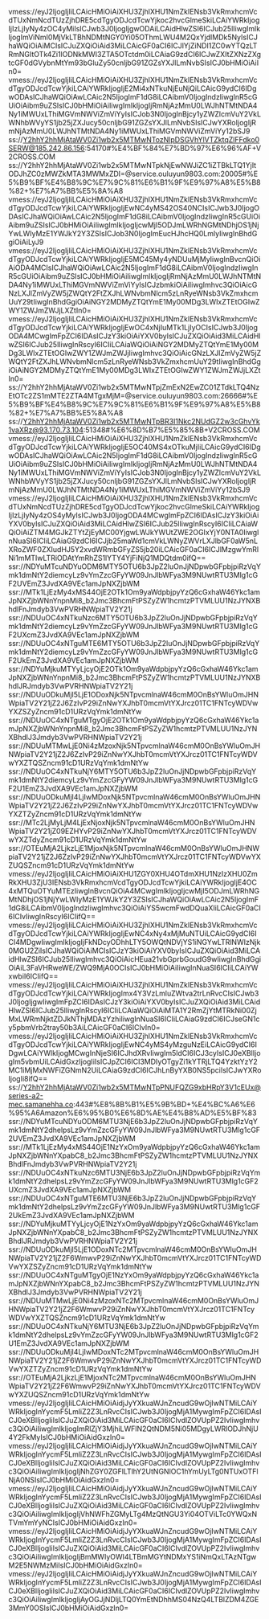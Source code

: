 vmess://eyJ2IjogIjIiLCAicHMiOiAiXHU3ZjhlXHU1NmZkIENsb3VkRmxhcmVcdTUxNmNcdTUzZjhDRE5cdTgyODJcdTcwYjkoc2hvcGlmeSkiLCAiYWRkIjogIjIzLjIyNy4zOC4yMiIsICJwb3J0IjogIjgwODAiLCAidHlwZSI6ICJub25lIiwgImlkIjogImViNmI0MjVkLTBhNDMtNGY0Yi05OThmLWU4M2QxYjdlMDk5NyIsICJhaWQiOiAiMCIsICJuZXQiOiAid3MiLCAicGF0aCI6ICJlYjZiNDI1ZC0wYTQzLTRmNGItOTk4Zi1lODNkMWI3ZTA5OTctdm0iLCAiaG9zdCI6ICJwZXItZXNzZXgtcGF0dGVybnMtYm93bGluZy50cnljbG91ZGZsYXJlLmNvbSIsICJ0bHMiOiAiIn0=
vmess://eyJ2IjogIjIiLCAicHMiOiAiXHU3ZjhlXHU1NmZkIENsb3VkRmxhcmVcdTgyODJcdTcwYjkiLCAiYWRkIjogIjE2Mi4xNTkuNjEuNjQiLCAicG9ydCI6IDgwODAsICJhaWQiOiAwLCAic2N5IjogImF1dG8iLCAibmV0IjogIndzIiwgInR5cGUiOiAibm9uZSIsICJ0bHMiOiAiIiwgImlkIjogIjRmNjAzMmU0LWJhNTMtNDA4Ny1iMWUxLThiMGVmNWViZmViYyIsICJob3N0IjogInBjcy1yZWZlcmVuY2VkLWNhbWVyYS1jb25jZXJucy50cnljbG91ZGZsYXJlLmNvbSIsICJwYXRoIjogIjRmNjAzMmU0LWJhNTMtNDA4Ny1iMWUxLThiMGVmNWViZmViYy12bSJ9
ss://Y2hhY2hhMjAtaWV0Zi1wb2x5MTMwNTozNlpDSGVhYlVTZktqZlFFdko0SERW@185.242.86.156:54170#%E4%BF%84%E7%BD%97%E6%96%AF+V2CROSS.COM
ss://Y2hhY2hhMjAtaWV0Zi1wb2x5MTMwNTpkNjEwNWJiZC1iZTBkLTQ1YjItODJhZC0zMWZkMTA3MWMxZDI=@service.ouluyun9803.com:20005#%E5%B9%BF%E4%B8%9C%E7%9C%81%E6%B1%9F%E9%97%A8%E5%B8%82+%E7%A7%BB%E5%8A%A8
vmess://eyJ2IjogIjIiLCAicHMiOiAiXHU3ZjhlXHU1NmZkIENsb3VkRmxhcmVcdTgyODJcdTcwYjkiLCAiYWRkIjogIjEwNC4yMS42OS40NCIsICJwb3J0IjogODAsICJhaWQiOiAwLCAic2N5IjogImF1dG8iLCAibmV0IjogIndzIiwgInR5cGUiOiAibm9uZSIsICJ0bHMiOiAiIiwgImlkIjogIjcwMjI5ODJmLWRhNGMtNDhjOS1jNjYwLWIyMzE1YWJkY2Y3ZSIsICJob3N0IjogImEucHJhcHQ0LmlyIiwgInBhdGgiOiAiLyJ9
vmess://eyJ2IjogIjIiLCAicHMiOiAiXHU3ZjhlXHU1NmZkIENsb3VkRmxhcmVcdTgyODJcdTcwYjkiLCAiYWRkIjogIjE5MC45My4yNDUuMjMyIiwgInBvcnQiOiAiODA4MCIsICJhaWQiOiAwLCAic2N5IjogImF1dG8iLCAibmV0IjogIndzIiwgInR5cGUiOiAibm9uZSIsICJ0bHMiOiAiIiwgImlkIjogIjRmNjAzMmU0LWJhNTMtNDA4Ny1iMWUxLThiMGVmNWViZmViYyIsICJzbmkiOiAiIiwgImhvc3QiOiAicGNzLXJlZmVyZW5jZWQtY2FtZXJhLWNvbmNlcm5zLnRyeWNsb3VkZmxhcmUuY29tIiwgInBhdGgiOiAiNGY2MDMyZTQtYmE1My00MDg3LWIxZTEtOGIwZWY1ZWJmZWJjLXZtIn0=
vmess://eyJ2IjogIjIiLCAicHMiOiAiXHU3ZjhlXHU1NmZkIENsb3VkRmxhcmVcdTgyODJcdTcwYjkiLCAiYWRkIjogIjEwOC4xNjIuMTk1LjIyOCIsICJwb3J0IjogODA4MCwgImFpZCI6IDAsICJzY3kiOiAiYXV0byIsICJuZXQiOiAid3MiLCAidHlwZSI6ICJub25lIiwgInRscyI6ICIiLCAiaWQiOiAiNGY2MDMyZTQtYmE1My00MDg3LWIxZTEtOGIwZWY1ZWJmZWJjIiwgImhvc3QiOiAicGNzLXJlZmVyZW5jZWQtY2FtZXJhLWNvbmNlcm5zLnRyeWNsb3VkZmxhcmUuY29tIiwgInBhdGgiOiAiNGY2MDMyZTQtYmE1My00MDg3LWIxZTEtOGIwZWY1ZWJmZWJjLXZtIn0=
ss://Y2hhY2hhMjAtaWV0Zi1wb2x5MTMwNTpjZmExN2EwZC01ZTdkLTQ4NzEtOTc2ZS1mMTE2ZTA4MTgxMjM=@service.ouluyun9803.com:26666#%E5%B9%BF%E4%B8%9C%E7%9C%81%E6%B1%9F%E9%97%A8%E5%B8%82+%E7%A7%BB%E5%8A%A8
ss://Y2hhY2hhMjAtaWV0Zi1wb2x5MTMwNTpBR3I1Nkc2NUdGZ2w3cGhvYk1vaXRz@93.170.73.104:51348#%E6%8D%B7%E5%85%8B+V2CROSS.COM
vmess://eyJ2IjogIjIiLCAicHMiOiAiXHU3ZjhlXHU1NmZkIENsb3VkRmxhcmVcdTgyODJcdTcwYjkiLCAiYWRkIjogIjE5OC40MS4xOTkuMjIiLCAicG9ydCI6IDgwODAsICJhaWQiOiAwLCAic2N5IjogImF1dG8iLCAibmV0IjogIndzIiwgInR5cGUiOiAibm9uZSIsICJ0bHMiOiAiIiwgImlkIjogIjRmNjAzMmU0LWJhNTMtNDA4Ny1iMWUxLThiMGVmNWViZmViYyIsICJob3N0IjogInBjcy1yZWZlcmVuY2VkLWNhbWVyYS1jb25jZXJucy50cnljbG91ZGZsYXJlLmNvbSIsICJwYXRoIjogIjRmNjAzMmU0LWJhNTMtNDA4Ny1iMWUxLThiMGVmNWViZmViYy12bSJ9
vmess://eyJ2IjogIjIiLCAicHMiOiAiXHU3ZjhlXHU1NmZkIENsb3VkRmxhcmVcdTUxNmNcdTUzZjhDRE5cdTgyODJcdTcwYjkoc2hvcGlmeSkiLCAiYWRkIjogIjIzLjIyNy4zOS4yMyIsICJwb3J0IjogODA4MCwgImFpZCI6IDAsICJzY3kiOiAiYXV0byIsICJuZXQiOiAid3MiLCAidHlwZSI6ICJub25lIiwgInRscyI6ICIiLCAiaWQiOiAiZTM4MGJkZTYtZjEyMC00YjgwLWJkYWUtZWE2OGIxYjY0NTA0IiwgInNuaSI6ICIiLCAiaG9zdCI6ICJjb25maWd1cmVkLWNyZWVrLXJlbGF0aW5nLXRoZWF0ZXIudHJ5Y2xvdWRmbGFyZS5jb20iLCAicGF0aCI6ICJlMzgwYmRlNi1mMTIwLTRiODAtYmRhZS1lYTY4YjFiNjQ1MDQtdm0ifQ==
ssr://NDYuMTcuNDYuODM6MTY5OTU6b3JpZ2luOnJjNDpwbGFpbjpiRzVqYmk1dmNtY2diemcyLz9vYmZzcGFyYW09JnJlbWFya3M9NUwtRTU3Mlg1cGF2UVEmZ3JvdXA9VEc1amJpNXZjbWM
ssr://MTk1LjEzMy4xMS44OjE2OTk1Om9yaWdpbjpyYzQ6cGxhaW46Ykc1amJpNXZjbWNnYnpnMi8_b2Jmc3BhcmFtPSZyZW1hcmtzPTVMLUU1NzJYNXBhdlFnJmdyb3VwPVRHNWpiaTV2Y21j
ssr://NDUuOC4xNTkuNzc6MTY5OTU6b3JpZ2luOnJjNDpwbGFpbjpiRzVqYmk1dmNtY2diemcyLz9vYmZzcGFyYW09JnJlbWFya3M9NUwtRTU3Mlg1cGF2UXcmZ3JvdXA9VEc1amJpNXZjbWM
ssr://NDUuOC4xNTguMTE6MTY5OTU6b3JpZ2luOnJjNDpwbGFpbjpiRzVqYmk1dmNtY2diemcyLz9vYmZzcGFyYW09JnJlbWFya3M9NUwtRTU3Mlg1cGF2UkEmZ3JvdXA9VEc1amJpNXZjbWM
ssr://NDYuMjkuMTYyLjcyOjE2OTk1Om9yaWdpbjpyYzQ6cGxhaW46Ykc1amJpNXZjbWNnYnpnMi8_b2Jmc3BhcmFtPSZyZW1hcmtzPTVMLUU1NzJYNXBhdlJRJmdyb3VwPVRHNWpiaTV2Y21j
ssr://NDUuODkuMjI5LjE1ODoxNjk5NTpvcmlnaW46cmM0OnBsYWluOmJHNWpiaTV2Y21jZ2J6ZzIvP29iZnNwYXJhbT0mcmVtYXJrcz01TC1FNTcyWDVwYXZSZyZncm91cD1URzVqYmk1dmNtYw
ssr://NDUuOC4xNTguMTgyOjE2OTk1Om9yaWdpbjpyYzQ6cGxhaW46Ykc1amJpNXZjbWNnYnpnMi8_b2Jmc3BhcmFtPSZyZW1hcmtzPTVMLUU1NzJYNXBhdlJ3Jmdyb3VwPVRHNWpiaTV2Y21j
ssr://NDUuMTMwLjE0Ni4zMzoxNjk5NTpvcmlnaW46cmM0OnBsYWluOmJHNWpiaTV2Y21jZ2J6ZzIvP29iZnNwYXJhbT0mcmVtYXJrcz01TC1FNTcyWDVwYXZTQSZncm91cD1URzVqYmk1dmNtYw
ssr://NDUuOC4xNTkuNjY6MTY5OTU6b3JpZ2luOnJjNDpwbGFpbjpiRzVqYmk1dmNtY2diemcyLz9vYmZzcGFyYW09JnJlbWFya3M9NUwtRTU3Mlg1cGF2U1EmZ3JvdXA9VEc1amJpNXZjbWM
ssr://NDUuODkuMjI4LjIwMDoxNjk5NTpvcmlnaW46cmM0OnBsYWluOmJHNWpiaTV2Y21jZ2J6ZzIvP29iZnNwYXJhbT0mcmVtYXJrcz01TC1FNTcyWDVwYXZTZyZncm91cD1URzVqYmk1dmNtYw
ssr://MTc2LjMyLjM4LjExNjoxNjk5NTpvcmlnaW46cmM0OnBsYWluOmJHNWpiaTV2Y21jZ09EZHYvP29iZnNwYXJhbT0mcmVtYXJrcz01TC1FNTcyWDVwYXZTdyZncm91cD1URzVqYmk1dmNtYw
ssr://OTEuMjA2LjkzLjE1MjoxNjk5NTpvcmlnaW46cmM0OnBsYWluOmJHNWpiaTV2Y21jZ2J6ZzIvP29iZnNwYXJhbT0mcmVtYXJrcz01TC1FNTcyWDVwYXZUQSZncm91cD1URzVqYmk1dmNtYw
vmess://eyJ2IjogIjIiLCAicHMiOiAiXHU1ZGY0XHU4OTdmXHU1NzIzXHU0ZmRkXHU3ZjU3IENsb3VkRmxhcmVcdTgyODJcdTcwYjkiLCAiYWRkIjogIjE4OC4xMTQuOTYuMTEzIiwgInBvcnQiOiA4MCwgImlkIjogIjcwMjI5ODJmLWRhNGMtNDhjOS1jNjYwLWIyMzE1YWJkY2Y3ZSIsICJhaWQiOiAwLCAic2N5IjogImF1dG8iLCAibmV0IjogIndzIiwgImhvc3QiOiAiYS5wcmFwdDQuaXIiLCAicGF0aCI6ICIvIiwgInRscyI6ICIifQ==
vmess://eyJ2IjogIjIiLCAicHMiOiAiXHU3ZjhlXHU1NmZkIENsb3VkRmxhcmVcdTgyODJcdTcwYjkiLCAiYWRkIjogIjEwNC4xNy4xMjMuNTUiLCAicG9ydCI6ICI4MDgwIiwgImlkIjogIjFkNDcyODhhLTY5OWQtNDVjYS1iNGYwLTRlNWIzNjk0MGU2ZiIsICJhaWQiOiAiMCIsICJzY3kiOiAiYXV0byIsICJuZXQiOiAid3MiLCAidHlwZSI6ICJub25lIiwgImhvc3QiOiAicHEua21vbGprbGoudG9wIiwgInBhdGgiOiAiL3FaVHRweWE/ZWQ9MjA0OCIsICJ0bHMiOiAiIiwgInNuaSI6ICIiLCAiYWxwbiI6ICIifQ==
vmess://eyJ2IjogIjIiLCAicHMiOiAiXHU3ZjhlXHU1NmZkIENsb3VkRmxhcmVcdTgyODJcdTcwYjkiLCAiYWRkIjogImx4Y3VzLmluZWtva2trLnRvcCIsICJwb3J0IjogIjgwIiwgImFpZCI6IDAsICJzY3kiOiAiYXV0byIsICJuZXQiOiAid3MiLCAidHlwZSI6ICJub25lIiwgInRscyI6ICIiLCAiaWQiOiAiMTA1Y2RmZjYtMTRkNi00ZjMxLWRmNjktZDJkNThjMDAzYzhiIiwgInNuaSI6ICIiLCAiaG9zdCI6ICJseGN1cy5pbmVrb2tray50b3AiLCAicGF0aCI6ICIvIn0=
vmess://eyJ2IjogIjIiLCAicHMiOiAiXHU3ZjhlXHU1NmZkIENsb3VkRmxhcmVcdTgyODJcdTcwYjkiLCAiYWRkIjogIjEwNC4yMS4yMzguNzEiLCAicG9ydCI6IDgwLCAiYWlkIjogMCwgInNjeSI6ICJhdXRvIiwgIm5ldCI6ICJ3cyIsICJ0eXBlIjogIm5vbmUiLCAidGxzIjogIiIsICJpZCI6ICI3MDIyOTgyZi1kYTRjLTQ4YzktYzY2MC1iMjMxNWFiZGNmN2UiLCAiaG9zdCI6ICJhLnByYXB0NS5pciIsICJwYXRoIjogIi8ifQ==
ss://Y2hhY2hhMjAtaWV0Zi1wb2x5MTMwNTpPNUFQZG9xbHRpY3V1cEUx@series-a2-mec.samanehha.co:443#%E8%8B%B1%E5%9B%BD+%E4%BC%A6%E6%95%A6Amazon%E6%95%B0%E6%8D%AE%E4%B8%AD%E5%BF%83
ssr://NDYuMTcuNDYuODM6MTU3NjE6b3JpZ2luOnJjNDpwbGFpbjpiRzVqYmk1dmNtY2dhelpsLz9vYmZzcGFyYW09JnJlbWFya3M9NUwtRTU3Mlg1cGF2UVEmZ3JvdXA9VEc1amJpNXZjbWM
ssr://MTk1LjEzMy4xMS44OjE1NzYxOm9yaWdpbjpyYzQ6cGxhaW46Ykc1amJpNXZjbWNnYXpabC8_b2Jmc3BhcmFtPSZyZW1hcmtzPTVMLUU1NzJYNXBhdlFnJmdyb3VwPVRHNWpiaTV2Y21j
ssr://NDUuOC4xNTkuNzc6MTU3NjE6b3JpZ2luOnJjNDpwbGFpbjpiRzVqYmk1dmNtY2dhelpsLz9vYmZzcGFyYW09JnJlbWFya3M9NUwtRTU3Mlg1cGF2UXcmZ3JvdXA9VEc1amJpNXZjbWM
ssr://NDUuOC4xNTguMTE6MTU3NjE6b3JpZ2luOnJjNDpwbGFpbjpiRzVqYmk1dmNtY2dhelpsLz9vYmZzcGFyYW09JnJlbWFya3M9NUwtRTU3Mlg1cGF2UkEmZ3JvdXA9VEc1amJpNXZjbWM
ssr://NDYuMjkuMTYyLjcyOjE1NzYxOm9yaWdpbjpyYzQ6cGxhaW46Ykc1amJpNXZjbWNnYXpabC8_b2Jmc3BhcmFtPSZyZW1hcmtzPTVMLUU1NzJYNXBhdlJRJmdyb3VwPVRHNWpiaTV2Y21j
ssr://NDUuODkuMjI5LjE1ODoxNTc2MTpvcmlnaW46cmM0OnBsYWluOmJHNWpiaTV2Y21jZ2F6WmwvP29iZnNwYXJhbT0mcmVtYXJrcz01TC1FNTcyWDVwYXZSZyZncm91cD1URzVqYmk1dmNtYw
ssr://NDUuOC4xNTguMTgyOjE1NzYxOm9yaWdpbjpyYzQ6cGxhaW46Ykc1amJpNXZjbWNnYXpabC8_b2Jmc3BhcmFtPSZyZW1hcmtzPTVMLUU1NzJYNXBhdlJ3Jmdyb3VwPVRHNWpiaTV2Y21j
ssr://NDUuMTMwLjE0Ni4zMzoxNTc2MTpvcmlnaW46cmM0OnBsYWluOmJHNWpiaTV2Y21jZ2F6WmwvP29iZnNwYXJhbT0mcmVtYXJrcz01TC1FNTcyWDVwYXZTQSZncm91cD1URzVqYmk1dmNtYw
ssr://NDUuOC4xNTkuNjY6MTU3NjE6b3JpZ2luOnJjNDpwbGFpbjpiRzVqYmk1dmNtY2dhelpsLz9vYmZzcGFyYW09JnJlbWFya3M9NUwtRTU3Mlg1cGF2U1EmZ3JvdXA9VEc1amJpNXZjbWM
ssr://NDUuODkuMjI4LjIwMDoxNTc2MTpvcmlnaW46cmM0OnBsYWluOmJHNWpiaTV2Y21jZ2F6WmwvP29iZnNwYXJhbT0mcmVtYXJrcz01TC1FNTcyWDVwYXZTZyZncm91cD1URzVqYmk1dmNtYw
ssr://OTEuMjA2LjkzLjE1MjoxNTc2MTpvcmlnaW46cmM0OnBsYWluOmJHNWpiaTV2Y21jZ2F6WmwvP29iZnNwYXJhbT0mcmVtYXJrcz01TC1FNTcyWDVwYXZUQSZncm91cD1URzVqYmk1dmNtYw
vmess://eyJ2IjogIjIiLCAicHMiOiAidjJyYXkuaWJnZncudG9wOjIwNTMiLCAiYWRkIjogInYycmF5LmliZ2Z3LnRvcCIsICJwb3J0IjogMjA1MywgImFpZCI6IDAsICJ0eXBlIjogIiIsICJuZXQiOiAid3MiLCAicGF0aCI6ICIvdlZOVUpPZ2IvIiwgImhvc3QiOiAiIiwgImlkIjogImRlZjY3MjhiLWFlN2QtNDM5Ni05MDgyLWRlODJhNjU4Y2FkMyIsICJ0bHMiOiAidGxzIn0=
vmess://eyJ2IjogIjIiLCAicHMiOiAidjJyYXkuaWJnZncudG9wOjIwNTMiLCAiYWRkIjogInYycmF5LmliZ2Z3LnRvcCIsICJwb3J0IjogMjA1MywgImFpZCI6IDAsICJ0eXBlIjogIiIsICJuZXQiOiAid3MiLCAicGF0aCI6ICIvdlZOVUpPZ2IvIiwgImhvc3QiOiAiIiwgImlkIjogIjNhZGY0ZGFlLTlhY2UtNGNlOC1hYmUyLTg0NTUxOTFlNjA0NSIsICJ0bHMiOiAidGxzIn0=
vmess://eyJ2IjogIjIiLCAicHMiOiAidjJyYXkuaWJnZncudG9wOjIwNTMiLCAiYWRkIjogInYycmF5LmliZ2Z3LnRvcCIsICJwb3J0IjogMjA1MywgImFpZCI6IDAsICJ0eXBlIjogIiIsICJuZXQiOiAid3MiLCAicGF0aCI6ICIvdlZOVUpPZ2IvIiwgImhvc3QiOiAiIiwgImlkIjogIjVhNWFhZGMyLTg4MzQtNGU3Yi04OTViLTc0YWQxNTVmYmYyNCIsICJ0bHMiOiAidGxzIn0=
vmess://eyJ2IjogIjIiLCAicHMiOiAidjJyYXkuaWJnZncudG9wOjIwNTMiLCAiYWRkIjogInYycmF5LmliZ2Z3LnRvcCIsICJwb3J0IjogMjA1MywgImFpZCI6IDAsICJ0eXBlIjogIiIsICJuZXQiOiAid3MiLCAicGF0aCI6ICIvdlZOVUpPZ2IvIiwgImhvc3QiOiAiIiwgImlkIjogIjBmMWIyOWI4LTBmMGYtNDMxYS1iNmQxLTAzNTgwM2E5NWMzMiIsICJ0bHMiOiAidGxzIn0=
vmess://eyJ2IjogIjIiLCAicHMiOiAidjJyYXkuaWJnZncudG9wOjIwNTMiLCAiYWRkIjogInYycmF5LmliZ2Z3LnRvcCIsICJwb3J0IjogMjA1MywgImFpZCI6IDAsICJ0eXBlIjogIiIsICJuZXQiOiAid3MiLCAicGF0aCI6ICIvdlZOVUpPZ2IvIiwgImhvc3QiOiAiIiwgImlkIjogIjAyOGJjNDljLTQ0YmEtNDhhMS04NzQ4LTBlZDM4ZGE3MmY0OSIsICJ0bHMiOiAidGxzIn0=
